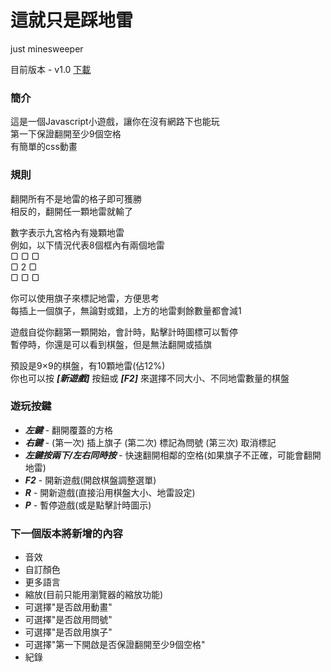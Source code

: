 # 這就只是踩地雷
just minesweeper  

目前版本 - v1.0 [下載](https://github.com/dfficult/just-minesweeper/releases/tag/1.0)


### 簡介
這是一個Javascript小遊戲，讓你在沒有網路下也能玩  
第一下保證翻開至少9個空格  
有簡單的css動畫  


### 規則

翻開所有不是地雷的格子即可獲勝  
相反的，翻開任一顆地雷就輸了  

數字表示九宮格內有幾顆地雷  
例如，以下情況代表8個框內有兩個地雷  
▢ ▢ ▢  
▢ 2 ▢  
▢ ▢ ▢  
  
你可以使用旗子來標記地雷，方便思考  
每插上一個旗子，無論對或錯，上方的地雷剩餘數量都會減1  

遊戲自從你翻第一顆開始，會計時，點擊計時圖標可以暫停  
暫停時，你還是可以看到棋盤，但是無法翻開或插旗  

預設是9×9的棋盤，有10顆地雷(佔12%)  
你也可以按 ***[新遊戲]*** 按鈕或 ***[F2]*** 來選擇不同大小、不同地雷數量的棋盤  

### 遊玩按鍵

- ***左鍵*** - 翻開覆蓋的方格
- ***右鍵*** - (第一次) 插上旗子
               (第二次) 標記為問號
               (第三次) 取消標記
- ***左鍵按兩下/左右同時按*** - 快速翻開相鄰的空格(如果旗子不正確，可能會翻開地雷)
- ***F2*** - 開新遊戲(開啟棋盤調整選單)
- ***R*** - 開新遊戲(直接沿用棋盤大小、地雷設定)
- ***P*** - 暫停遊戲(或是點擊計時圖示)


###  下一個版本將新增的內容

- 音效
- 自訂顏色
- 更多語言
- 縮放(目前只能用瀏覽器的縮放功能)
- 可選擇"是否啟用動畫"
- 可選擇"是否啟用問號"
- 可選擇"是否啟用旗子"
- 可選擇"第一下開啟是否保證翻開至少9個空格"
- 紀錄
